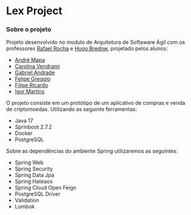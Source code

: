 # Lex Project

### Sobre o projeto

  Projeto desenvolvido no modulo de Arquitetura de Softaware Ágil com os professores [Rafael Rocha](https://github.com/rafarocha) e [Hugo Bredow](https://github.com/hugobrendow), projetado pelos alunos: 
  
  - [André Mapa](https://github.com/andremapa)
  - [Carolina Vendrami](https://github.com/carolruo)
  - [Gabriel Andrade](https://github.com/GavsLima)
  - [Felipe Greggio](https://github.com/felipe-greggio)
  - [Filipe Ricardo](https://github.com/ofiliper)
  - [Igor Martins](https://github.com/IgorMJBM)
  
  O projeto consiste em um protótipo de um aplicativo de compras e venda de criptomoedas. Utilizando as seguinte ferramentas:
  
  - Java 17
  - Sprinboot 2.7.2
  - Docker
  - PostgreSQL
  
  Sobre as dependências do ambiente Spring utilizaremos as seguintes:
  
  - Spring Web
  - Spring Security
  - Spring Data Jpa
  - Spring Hateaos
  - Spring Cloud Open Feign
  - PostgreSQL Driver
  - Validation
  - Lombok
